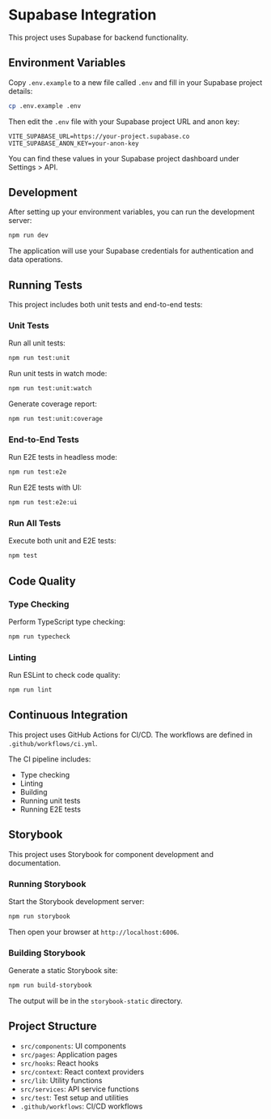 
# Supabase Integration

This project uses Supabase for backend functionality.

## Environment Variables

Copy `.env.example` to a new file called `.env` and fill in your Supabase project details:

```sh
cp .env.example .env
```

Then edit the `.env` file with your Supabase project URL and anon key:

```
VITE_SUPABASE_URL=https://your-project.supabase.co
VITE_SUPABASE_ANON_KEY=your-anon-key
```

You can find these values in your Supabase project dashboard under Settings > API.

## Development

After setting up your environment variables, you can run the development server:

```sh
npm run dev
```

The application will use your Supabase credentials for authentication and data operations.

## Running Tests

This project includes both unit tests and end-to-end tests:

### Unit Tests

Run all unit tests:

```sh
npm run test:unit
```

Run unit tests in watch mode:

```sh
npm run test:unit:watch
```

Generate coverage report:

```sh
npm run test:unit:coverage
```

### End-to-End Tests

Run E2E tests in headless mode:

```sh
npm run test:e2e
```

Run E2E tests with UI:

```sh
npm run test:e2e:ui
```

### Run All Tests

Execute both unit and E2E tests:

```sh
npm test
```

## Code Quality

### Type Checking

Perform TypeScript type checking:

```sh
npm run typecheck
```

### Linting

Run ESLint to check code quality:

```sh
npm run lint
```

## Continuous Integration

This project uses GitHub Actions for CI/CD. The workflows are defined in `.github/workflows/ci.yml`.

The CI pipeline includes:
- Type checking
- Linting
- Building
- Running unit tests
- Running E2E tests

## Storybook

This project uses Storybook for component development and documentation.

### Running Storybook

Start the Storybook development server:

```sh
npm run storybook
```

Then open your browser at `http://localhost:6006`.

### Building Storybook

Generate a static Storybook site:

```sh
npm run build-storybook
```

The output will be in the `storybook-static` directory.

## Project Structure

- `src/components`: UI components
- `src/pages`: Application pages
- `src/hooks`: React hooks
- `src/context`: React context providers
- `src/lib`: Utility functions
- `src/services`: API service functions
- `src/test`: Test setup and utilities
- `.github/workflows`: CI/CD workflows
